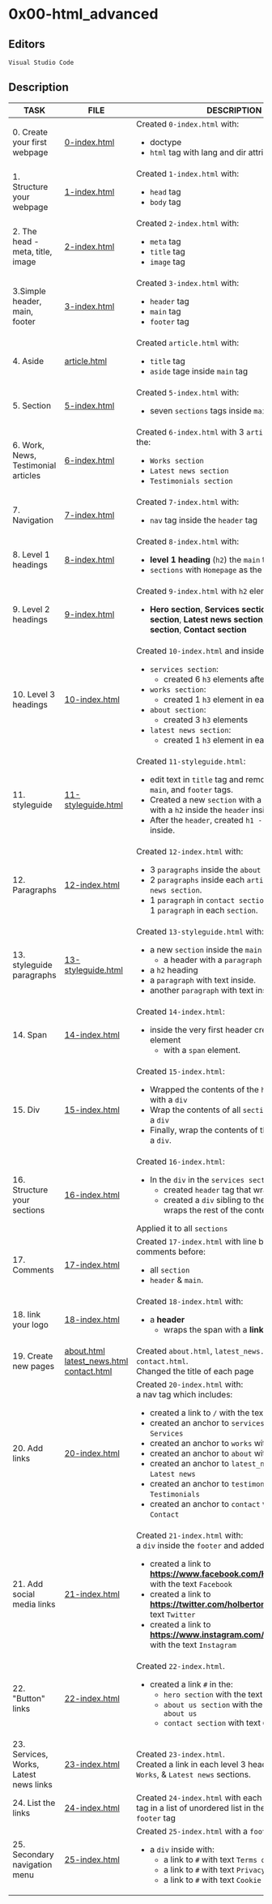 # 0x00-html_advanced

## Editors

`Visual Studio Code`

## Description

|TASK|FILE|DESCRIPTION|
|----|----|-----------|
|0. Create your first webpage|[0-index.html](0-index.html)|Created `0-index.html` with:<br> <ul><li>doctype</li><li>`html` tag with lang and dir attributes</li></ul>|
|1. Structure your webpage|[1-index.html](1-index.html)|Created `1-index.html` with:<br> <ul><li>`head` tag</li><li>`body` tag</li></ul>|
|2. The head - meta, title, image|[2-index.html](2-index.html)|Created `2-index.html` with:<br> <ul><li>`meta` tag</li><li>`title` tag</li><li>`image` tag</li></ul>|
|3.Simple header, main, footer|[3-index.html](3-index.html)|Created `3-index.html` with:<br> <ul><li>`header` tag</li><li>`main` tag</li><li>`footer` tag</li></ul>|
|4. Aside|[article.html](article.html)|Created `article.html` with:<br> <ul><li>`title` tag</li><li>`aside` tage inside `main` tag</li></ul>|
|5. Section|[5-index.html](5-index.html)|Created `5-index.html` with:<br> <ul><li>seven `sections` tags inside `main` tag</li></ul>|
|6. Work, News, Testimonial articles|[6-index.html](6-index.html)|Created `6-index.html` with 3 `article` tags inside the:<br> <ul><li>`Works section`</li><li>`Latest news section`</li><li>`Testimonials section`</li></ul>|
|7. Navigation|[7-index.html](7-index.html)|Created `7-index.html` with:<br> <ul><li>`nav` tag inside the `header` tag</li></ul>|
|8. Level 1 headings|[8-index.html](8-index.html)|Created `8-index.html` with:<br> <ul><li>**level 1 heading** (`h2`) the `main` tag before all</li><li>`sections` with `Homepage` as the text</li></ul>|
|9. Level 2 headings|[9-index.html](9-index.html)|Created `9-index.html` with `h2` element in:<br> <ul><li>**Hero section**, **Services section**, **About section**, **Latest news section**, **Testimonials section**, **Contact section**</li></ul>|
|10. Level 3 headings|[10-index.html](10-index.html)|Created `10-index.html` and inside the:<br> <ul><li>`services section`:<ul><li>created 6 `h3` elements after the `h2`element</li></ul></li><li>`works section`:<ul><li>created 1 `h3` element in each `article` tag</li></ul></li><li>`about section`:<ul><li>created 3 `h3` elements</li></ul></li><li>`latest news section`:<ul><li>created 1 `h3` element in each `article` tag.</li></ul></li>|
|11. styleguide|[11-styleguide.html](11-styleguide.html)|Created `11-styleguide.html`:<br> <ul><li>edit text in `title` tag and remove text in `header`, `main`, and `footer` tags.</li><li>Created a new `section` with a `header` inside and with a `h2` inside the `header` inside the `main` tag.</li><li>After the `header`, created `h1 - h6` with text inside.</li></ul>|
|12. Paragraphs|[12-index.html](12-index.html)|Created `12-index.html` with:<br> <ul><li>3 `paragraphs` inside the `about section`.</li><li>2 `paragraphs` inside each `article` in the `latest news section`.</li><li>1 `paragraph` in `contact section`.</li>1 `paragraph` in each `section`.</li></ul>|
|13. styleguide paragraphs|[13-styleguide.html](13-styleguide.html)|Created `13-styleguide.html` with:<br> <ul><li>a new `section` inside the `main` tag:<ul><li>a header with a `paragraph`</li></ul></li><li>a `h2` heading</li><li>a `paragraph` with text inside.</li><li>another `paragraph` with text inside</li></ul>|
|14. Span|[14-index.html](14-index.html)|Created `14-index.html`:<br> <ul><li>inside the very first header created a `nav` element<ul><li>with a `span` element.</li></ul></li></li>|
|15. Div|[15-index.html](15-index.html)|Created `15-index.html`:<br> <ul><li>Wrapped the contents of the `header` element with a `div`</li><li>Wrap the contents of all `section` elements with a `div`</li><li>Finally, wrap the contents of the `footer` tag with a `div`.</li></ul>|
|16. Structure your sections|[16-index.html](16-index.html)|Created `16-index.html`:<br> <ul><li>In the `div` in the `services section`:<ul><li>created `header` tag that wraps the `h2` and `p`</li><li>created a `div` sibling to the `header` that wraps the rest of the content.</li></ul></li></ul> Applied it to all `sections`|
|17. Comments|[17-index.html](17-index.html)|Created `17-index.html` with line breaks & comments before: <ul><li>all `section`</li><li>`header` & `main`.</li></ul>|
|18. link your logo|[18-index.html](18-index.html)|Created `18-index.html` with:<br> <ul><li>a **header**<ul><li>wraps the span with a **link**.</li></ul></li></ul>|
|19. Create new pages|[about.html](about.html) [latest_news.html](latest_news.html) [contact.html](contact.html)|Created `about.html`, `latest_news.html`, & `contact.html`.<br> Changed the title of each page|
|20. Add links|[20-index.html](20-index.html)|Created `20-index.html` with:<br> a nav tag which includes:<br> <ul><li>created a link to `/` with the text `Home`</li><li>created an anchor to `services` with the text `Services`</li><li>created an anchor to `works` with the text `Works`</li><li>created an anchor to `about` with the text `About`</li><li>created an anchor to `latest_news` with the text `Latest news`</li><li>created an anchor to `testimonials` with the text `Testimonials`</li><li>created an anchor to `contact` with the text `Contact`</li></ul>|
|21. Add social media links|[21-index.html](21-index.html)|Created `21-index.html` with:<br> a `div` inside the `footer` and added these links:<br> <ul><li>created a link to **https://www.facebook.com/HolbertonSchool/** with the text `Facebook`</li><li>created a link to **https://twitter.com/holbertonschool** with the text `Twitter`</li><li>created a link to **https://www.instagram.com/holbertonschool/** with the text `Instagram`</li></ul>|
|22. "Button" links|[22-index.html](22-index.html)|Created `22-index.html`.<br> <ul><li>created a link `#` in the:<ul><li>`hero section` with the text `Get started`</li><li>`about us section` with the text `Learn more about us`</li><li>`contact section` with text `Get in touch`</li></ul></li></ul>|
|23. Services, Works, Latest news links|[23-index.html](23-index.html)|Created `23-index.html`.<br> Created a link in each level 3 heading in `Services`, `Works`, & `Latest news` sections.|
|24. List the links|[24-index.html](24-index.html)|Created `24-index.html` with each anchor<br> tag in a list of unordered list in the `nav` tag and `footer` tag|
|25. Secondary navigation menu|[25-index.html](25-index.html)|Created `25-index.html` with a `footer` tag:<br> <ul><li>a `div` inside with:<ul><li>a link to `#` with text `Terms of Use`</li><li>a link to `#` with text `Privacy Policy`</li><li>a link to `#` with text `Cookie Policy`</li></ul></li></ul>|
